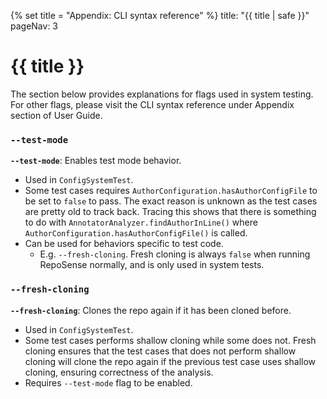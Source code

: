 {% set title = "Appendix: CLI syntax reference" %}
<frontmatter>
  title: "{{ title | safe }}"
  pageNav: 3
</frontmatter>

<h1 class="display-4"><md>{{ title }}</md></h1>

The section below provides explanations for flags used in system testing. For other flags, please visit the CLI
syntax reference under Appendix section of User Guide.

<!-- ------------------------------------------------------------------------------------------------------ -->

### `--test-mode`

**`--test-mode`**: Enables test mode behavior.

<box type="info" seamless>

* Used in `ConfigSystemTest`.
* Some test cases requires `AuthorConfiguration.hasAuthorConfigFile` to be set to `false` to pass. The exact
reason is unknown as the test cases are pretty old to track back. Tracing this shows that there is something to do
with `AnnotatorAnalyzer.findAuthorInLine()` where `AuthorConfiguration.hasAuthorConfigFile()` is called.
* Can be used for behaviors specific to test code.
  * E.g. `--fresh-cloning`. Fresh cloning is always `false` when running RepoSense normally, and is only used in
  system tests.

</box>

<!-- ------------------------------------------------------------------------------------------------------ -->

### `--fresh-cloning`

**`--fresh-cloning`**: Clones the repo again if it has been cloned before.

<box type="info" seamless>

* Used in `ConfigSystemTest`.
* Some test cases performs shallow cloning while some does not. Fresh cloning ensures that the test cases that does
not perform shallow cloning will clone the repo again if the previous test case uses shallow cloning, ensuring
correctness of the analysis.
* Requires `--test-mode` flag to be enabled.

</box>
